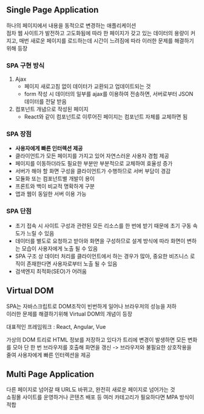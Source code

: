 ## Single Page Application

하나의 페이지에서 내용을 동적으로 변경하는 애플리케이션<br>
점차 웹 사이트가 발전하고 고도화됨에 따라 한 페이지가 갖고 있는 데이터의 용량이 커지고, 매번 새로운 페이지를 로드하는데 시간이 느려짐에 따라 이러한 문제를 해결하기 위해 등장

### SPA 구현 방식

1.  Ajax
    - 페이지 새로고침 없이 데이터가 교환되고 업데이트되는 것
    - form 작성 시 데이터의 일부를 ajax를 이용하여 전송하면, 서버로부터 JSON 데이터를 전달 받음
2.  컴포넌트 개념으로 작성된 페이지
    - React와 같이 컴포넌트로 이루어진 페이지는 컴포넌트 자체를 교체하면 됨

### SPA 장점

- **사용자에게 빠른 인터렉션 제공**
- 클라이언트가 모든 페이지를 가지고 있어 자연스러운 사용자 경험 제공
- 페이지를 이동하더라도 필요한 부분만 부분적으로 교체하여 효율성 증가
- 서버가 해야 할 화면 구성을 클라이언트가 수행하므로 서버 부담이 경감
- 모듈화 또는 컴포넌트별 개발이 용이
- 프론트와 백이 비교적 명확하게 구분
- 앱과 웹이 동일한 서버 이용 가능

### SPA 단점

- 초기 접속 시 사이트 구성과 관련된 모든 리소스를 한 번에 받기 때문에 초기 구동 속도가 느릴 수 있음
- 데이터를 별도로 요청하고 받아와 화면을 구성하므로 설계 방식에 따라 화면이 변하는 모습이 사용자에게 노출 될 수 있음
- SPA 구조 상 데이터 처리를 클라이언트에서 하는 경우가 많아, 중요한 비즈니스 로직이 존재한다면 사용자로부터 노출 될 수 있음
- 검색엔지 최적화(SEO)가 어려움

## Virtual DOM

SPA는 자바스크립트로 DOM조작이 빈번하게 일어나 브라우저의 성능을 저하<br>
이러한 문제를 해결하기위해 Virtual DOM의 개념이 등장

대표적인 프레임워크 : React, Angular, Vue

가상의 DOM 트리로 HTML 정보를 저장하고 있다가 트리에 변경이 발생하면 모든 변화를 모아 단 한 번 브라우저를 호출해 화면을 갱신
-> 브라우저와 불필요한 상호작용을 줄여 사용자에게 빠른 인터렉션을 제공

## Multi Page Application

다른 페이지로 넘어갈 때 URL도 바뀌고, 완전히 새로운 페이지로 넘어가는 것<br>
쇼핑몰 사이트를 운영하거나 콘텐츠 배포 등 여러 카테고리가 필요하다면 MPA 방식이 적합
